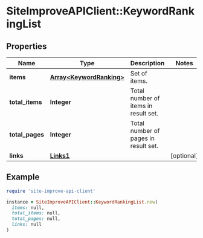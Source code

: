 # SiteImproveAPIClient::KeywordRankingList

## Properties

| Name | Type | Description | Notes |
| ---- | ---- | ----------- | ----- |
| **items** | [**Array&lt;KeywordRanking&gt;**](KeywordRanking.md) | Set of items. |  |
| **total_items** | **Integer** | Total number of items in result set. |  |
| **total_pages** | **Integer** | Total number of pages in result set. |  |
| **links** | [**Links1**](Links1.md) |  | [optional] |

## Example

```ruby
require 'site-improve-api-client'

instance = SiteImproveAPIClient::KeywordRankingList.new(
  items: null,
  total_items: null,
  total_pages: null,
  links: null
)
```

